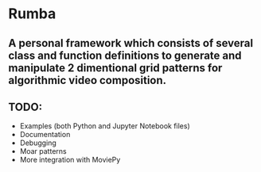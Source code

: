 # Rumba
## A personal framework which consists of several class and function definitions to generate and manipulate 2 dimentional grid patterns for algorithmic video composition.


## TODO:

* Examples (both Python and Jupyter Notebook files)
* Documentation
* Debugging
* Moar patterns
* More integration with MoviePy
